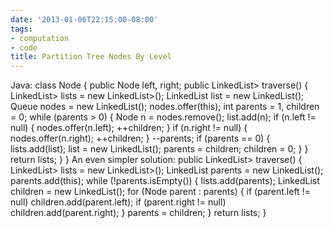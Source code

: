 ```yaml
---
date: '2013-01-06T22:15:00-08:00'
tags:
- computation
- code
title: Partition Tree Nodes By Level
---
```


Java: class Node { public Node left, right; public LinkedList> traverse() { LinkedList> lists = new LinkedList>(); LinkedList list = new LinkedList(); Queue nodes = new LinkedList(); nodes.offer(this); int parents = 1, children = 0; while (parents > 0) { Node n = nodes.remove(); list.add(n); if (n.left != null) { nodes.offer(n.left); ++children; } if (n.right != null) { nodes.offer(n.right); ++children; } \--parents; if (parents == 0) { lists.add(list); list = new LinkedList(); parents = children; children = 0; } } return lists; } } An even simpler solution: public LinkedList> traverse() { LinkedList> lists = new LinkedList>(); LinkedList parents = new LinkedList(); parents.add(this); while (!parents.isEmpty()) { lists.add(parents); LinkedList children = new LinkedList(); for (Node parent : parents) { if (parent.left != null) children.add(parent.left); if (parent.right != null) children.add(parent.right); } parents = children; } return lists; }
